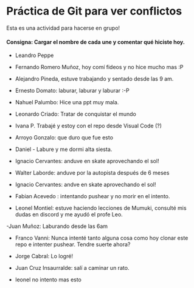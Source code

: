 # Práctica de Git para ver conflictos 

Esta es una actividad para hacerse en grupo! 

#### Consigna: Cargar el nombre de cada une y comentar qué hiciste hoy.

- Leandro Peppe
- Fernando Romero Muñoz, hoy comí fideos y no hice mucho mas :P
- Alejandro Pineda, estuve trabajando y sentado desde las 9 am.
- Ernesto Domato: laburar, laburar y laburar :-P
- Nahuel Palumbo: Hice una ppt muy mala.
- Leonardo Criado: Tratar de conquistar el mundo 
- Ivana P. Trabajé y estoy con el repo desde Visual Code (?)
- Arroyo Gonzalo: que duro que fue esto
- Daniel - Labure y me dormi alta siesta.

- Ignacio Cervantes: anduve en skate aprovechando el sol!
- Walter Laborde: anduve por la autopista después de 6 meses

- Ignacio Cervantes: andve en skate aprovechando el sol!
- Fabian Acevedo :  intentando pushear y no morir en el intento.

- Leonel Montiel: estuve haciendo lecciones de Mumuki, consulté mis dudas en discord y me ayudó
el profe Leo.

-Juan Muñoz:  Laburando desde las 6am

- Franco Vanni: Nunca intenté tanto alguna cosa como hoy clonar este repo e intenter pushear. Tendre suerte ahora?
- Jorge Cabral: Lo logré! 

- Juan Cruz Insaurralde: salí a caminar un rato.

- leonel no intento mas esto